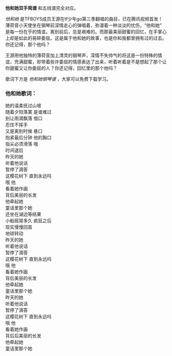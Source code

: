 

**他和她双手简谱** 和五线谱完全对应。

_他和她_ 是TFBOYS成员王源在tf少年go第三季翻唱的曲目，已在腾讯视频首发！薄荷音小天使坐在钢琴前深情走心的弹唱着，弥漫着一种淡淡的忧伤，“他和她”
是每一份在乎的情谊。离别前后，总是艰难的。而那最美丽甜蜜的回忆，在手掌心上却是如此的易碎委屈。这是属于他和她的故事，也是你和我都曾拥有过的过去。你还记得，那个他吗？

王源用他独特的薄荷音加上清灵的钢琴声，深情不失帅气的将这是一份特殊的情谊，充满甜蜜，却带着些许委屈的情感表达了出来，听着听着是不是想起了那个让你甜蜜又让你委屈的人？你还记得，回忆里的那个他吗？

歌词下方是 _他和她钢琴谱_ ，大家可以免费下载学习。

### 他和她歌词：

她的温柔抚过山坡  
随着夕阳落寞 是谁难过  
别让雨滴飘落 借口  
忍住不挥手  
又是离别时候 巷口  
抱紧最后分钟 他的胸口  
指尖必须滑落 哦  
时间退后  
昨天的她  
听着他说话  
暂停了滴答  
这樱花树下 直到永远吗  
哦 他  
看着她作画  
背后美丽的长发  
他牵起她  
童话里那个她  
还坐在湖边等结果  
小船摇晃多久 疯狂之后  
现实慢慢回首  
地球转动  
昨天的她  
听着他说话  
暂停了滴答  
这樱花树下 直到永远吗  
哦 他  
看着她作画  
背后美丽的长发  
他牵起她  
童话里那个她  
昨天的她  
听着他说话  
暂停了滴答  
这樱花树下 直到永远吗  
哦 他  
看着她作画  
背后后美丽的长发  
他牵起她  
童话里那个她

